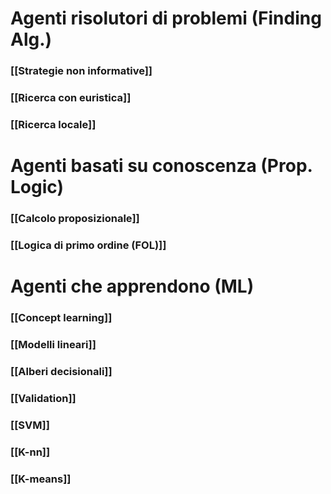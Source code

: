 # Agenti risolutori di problemi (Finding Alg.)
### [[Strategie non informative]]
### [[Ricerca con euristica]]
### [[Ricerca locale]]

# Agenti basati su conoscenza (Prop. Logic)

### [[Calcolo proposizionale]]
### [[Logica di primo ordine (FOL)]]

# Agenti che apprendono (ML)
### [[Concept learning]]
### [[Modelli lineari]]
### [[Alberi decisionali]]
### [[Validation]]
### [[SVM]]
### [[K-nn]]
### [[K-means]]


